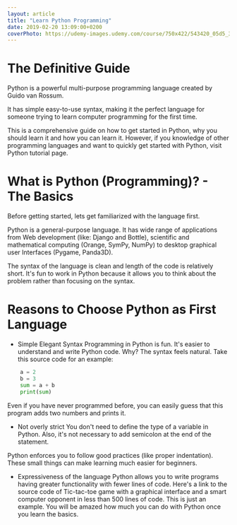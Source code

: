 ```yaml
---
layout: article
title: "Learn Python Programming"
date: 2019-02-20 13:09:00+0200
coverPhoto: https://udemy-images.udemy.com/course/750x422/543420_05d5_3.jpg
---
```


# The Definitive Guide
Python is a powerful multi-purpose programming language created by Guido van Rossum.

It has simple easy-to-use syntax, making it the perfect language for someone trying to learn computer programming for the first time.

This is a comprehensive guide on how to get started in Python, why you should learn it and how you can learn it. However, if you knowledge of other programming languages and want to quickly get started with Python, visit Python tutorial page.

# What is Python (Programming)? - The Basics
Before getting started, lets get familiarized with the language first.

Python is a general-purpose language. It has wide range of applications from Web development (like: Django and Bottle), scientific and mathematical computing (Orange, SymPy, NumPy) to desktop graphical user Interfaces (Pygame, Panda3D).

The syntax of the language is clean and length of the code is relatively short. It's fun to work in Python because it allows you to think about the problem rather than focusing on the syntax.

# Reasons to Choose Python as First Language
* Simple Elegant Syntax
 Programming in Python is fun. It's easier to understand and write Python code. Why? The syntax feels natural. Take this source code for an example:

```python 
	a = 2
	b = 3
	sum = a + b
	print(sum)
```

Even if you have never programmed before, you can easily guess that this program adds two numbers and prints it.

* Not overly strict
You don't need to define the type of a variable in Python. Also, it's not necessary to add semicolon at the end of the statement.

Python enforces you to follow good practices (like proper indentation). These small things can make learning much easier for beginners.

* Expressiveness of the language
Python allows you to write programs having greater functionality with fewer lines of code. Here's a link to the source code of Tic-tac-toe game with a graphical interface and a 
smart computer opponent in less than 500 lines of code. This is just an example. You will be amazed how much you can do with Python once you learn the basics.